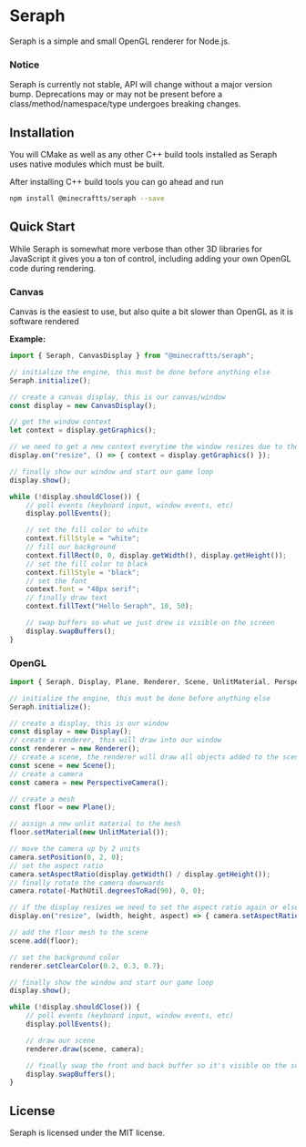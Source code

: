# Seraph

Seraph is a simple and small OpenGL renderer for Node.js.

### Notice
Seraph is currently not stable, API will change without a major version bump. Deprecations may or may not be present before a class/method/namespace/type undergoes breaking changes.

## Installation

You will CMake as well as any other C++ build tools installed as Seraph uses native modules which must be built.

After installing C++ build tools you can go ahead and run
```sh
npm install @minecraftts/seraph --save
```

## Quick Start

While Seraph is somewhat more verbose than other 3D libraries for JavaScript it gives you a ton of control, including adding your own OpenGL code during rendering.

### Canvas

Canvas is the easiest to use, but also quite a bit slower than OpenGL as it is software rendered

**Example:**

```ts
import { Seraph, CanvasDisplay } from "@minecraftts/seraph";

// initialize the engine, this must be done before anything else
Seraph.initialize();

// create a canvas display, this is our canvas/window
const display = new CanvasDisplay();

// get the window context
let context = display.getGraphics();

// we need to get a new context everytime the window resizes due to the old one being deleted
display.on("resize", () => { context = display.getGraphics() });

// finally show our window and start our game loop
display.show();

while (!display.shouldClose()) {
    // poll events (keyboard input, window events, etc)
    display.pollEvents();

    // set the fill color to white
    context.fillStyle = "white";
    // fill our background
    context.fillRect(0, 0, display.getWidth(), display.getHeight());
    // set the fill color to black
    context.fillStyle = "black";
    // set the font
    context.font = "48px serif";
    // finally draw text
    context.fillText("Hello Seraph", 10, 50);

    // swap buffers so what we just drew is visible on the screen
    display.swapBuffers();
}
```

### OpenGL

```ts
import { Seraph, Display, Plane, Renderer, Scene, UnlitMaterial, PerspectiveCamera, MathUtil } from "@minecraftts/seraph";

// initialize the engine, this must be done before anything else
Seraph.initialize();

// create a display, this is our window
const display = new Display();
// create a renderer, this will draw into our window
const renderer = new Renderer();
// create a scene, the renderer will draw all objects added to the scene
const scene = new Scene();
// create a camera
const camera = new PerspectiveCamera();

// create a mesh
const floor = new Plane();

// assign a new unlit material to the mesh
floor.setMaterial(new UnlitMaterial());

// move the camera up by 2 units
camera.setPosition(0, 2, 0);
// set the aspect ratio
camera.setAspectRatio(display.getWidth() / display.getHeight());
// finally rotate the camera downwards
camera.rotate(-MathUtil.degreesToRad(90), 0, 0);

// if the display resizes we need to set the aspect ratio again or else the projection will be messed up
display.on("resize", (width, height, aspect) => { camera.setAspectRatio(aspect) });

// add the floor mesh to the scene
scene.add(floor);

// set the background color
renderer.setClearColor(0.2, 0.3, 0.7);

// finally show the window and start our game loop
display.show();

while (!display.shouldClose()) {
    // poll events (keyboard input, window events, etc)
    display.pollEvents();

    // draw our scene
    renderer.draw(scene, camera);

    // finally swap the front and back buffer so it's visible on the screen
    display.swapBuffers();
}
```

## License

Seraph is licensed under the MIT license.